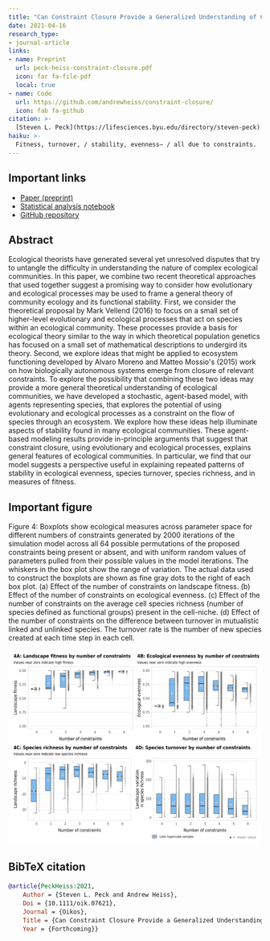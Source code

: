 ```yaml
---
title: "Can Constraint Closure Provide a Generalized Understanding of Community Dynamics in Ecosystems?"
date: 2021-04-16
research_type: 
- journal-article
links:
- name: Preprint
  url: peck-heiss-constraint-closure.pdf
  icon: far fa-file-pdf
  local: true
- name: Code
  url: https://github.com/andrewheiss/constraint-closure/
  icon: fab fa-github
citation: >-
  [Steven L. Peck](https://lifesciences.byu.edu/directory/steven-peck) and **Andrew Heiss**, "Can Constraint Closure Provide a Generalized Understanding of Community Dynamics in Ecosystems?” *Oikos* (forthcoming, 2021), doi: [`10.1111/oik.07621`](https://doi.org/10.1111/oik.07621)
haiku: >-
  Fitness, turnover, / stability, evenness— / all due to constraints.
---
```


## Important links

- [Paper (preprint)](peck-heiss-constraint-closure.pdf)
- [Statistical analysis notebook](https://stats.andrewheiss.com/constraint-closure/)
- [GitHub repository](https://github.com/andrewheiss/constraint-closure/)

## Abstract

Ecological theorists have generated several yet unresolved disputes that try to untangle the difficulty in understanding the nature of complex ecological communities. In this paper, we combine two recent theoretical approaches that used together suggest a promising way to consider how evolutionary and ecological processes may be used to frame a general theory of community ecology and its functional stability. First, we consider the theoretical proposal by Mark Vellend (2016) to focus on a small set of higher-level evolutionary and ecological processes that act on species within an ecological community. These processes provide a basis for ecological theory similar to the way in which theoretical population genetics has focused on a small set of mathematical descriptions to undergird its theory. Second, we explore ideas that might be applied to ecosystem functioning developed by Alvaro Moreno and Matteo Mossio's (2015) work on how biologically autonomous systems emerge from closure of relevant constraints. To explore the possibility that combining these two ideas may provide a more general theoretical understanding of ecological communities, we have developed a stochastic, agent-based model, with agents representing species, that explores the potential of using evolutionary and ecological processes as a constraint on the flow of species through an ecosystem. We explore how these ideas help illuminate aspects of stability found in many ecological communities. These agent-based modeling results provide in-principle arguments that suggest that constraint closure, using evolutionary and ecological processes, explains general features of ecological communities. In particular, we find that our model suggests a perspective useful in explaining repeated patterns of stability in ecological evenness, species turnover, species richness, and in measures of fitness.


## Important figure

Figure 4: Boxplots show ecological measures across parameter space for different numbers of constraints generated by 2000 iterations of the simulation model across all 64 possible permutations of the proposed constraints being present or absent, and with uniform random values of parameters pulled from their possible values in the model iterations. The whiskers in the box plot show the range of variation. The actual data used to construct the boxplots are shown as fine gray dots to the right of each box plot. (a) Effect of the number of constraints on landscape fitness. (b) Effect of the number of constraints on ecological evenness. (c) Effect of the number of constraints on the average cell species richness (number of species defined as functional groups) present in the cell-niche. (d) Effect of the number of constraints on the difference between turnover in mutualistic linked and unlinked species. The turnover rate is the number of new species created at each time step in each cell.

![Figure 4: Boxplots show ecological measures across parameter space for different numbers of constraints generated by 2000 iterations of the simulation model across all 64 possible permutations of the proposed constraints being present or absent](oikos-21_fig-4.png)


## BibTeX citation

```bibtex
@article{PeckHeiss:2021,
    Author = {Steven L. Peck and Andrew Heiss},
    Doi = {10.1111/oik.07621},
    Journal = {Oikos},
    Title = {Can Constraint Closure Provide a Generalized Understanding of Community Dynamics in Ecosystems?},
    Year = {Forthcoming}}
```
